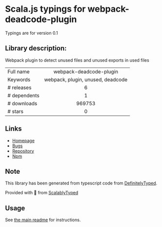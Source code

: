 
# Scala.js typings for webpack-deadcode-plugin

Typings are for version 0.1

## Library description:
Webpack plugin to detect unused files and unused exports in used files

|                    |                 |
| ------------------ | :-------------: |
| Full name          | webpack-deadcode-plugin |
| Keywords           | webpack, plugin, unused, deadcode |
| # releases         | 6 |
| # dependents       | 1 |
| # downloads        | 969753 |
| # stars            | 0 |

## Links
- [Homepage](https://github.com/MQuy/webpack-deadcode-plugin#readme)
- [Bugs](https://github.com/MQuy/webpack-deadcode-plugin/issues)
- [Repository](https://github.com/MQuy/webpack-deadcode-plugin)
- [Npm](https://www.npmjs.com/package/webpack-deadcode-plugin)
    


## Note
This library has been generated from typescript code from [DefinitelyTyped](https://definitelytyped.org).

Provided with :purple_heart: from [ScalablyTyped](https://github.com/oyvindberg/ScalablyTyped)

## Usage
See [the main readme](../../readme.md) for instructions.


